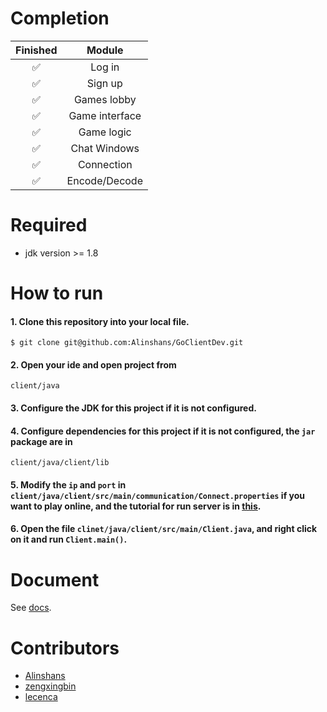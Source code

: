 # Completion

| Finished           | Module         |
| :----------------: | :-------------:|
| :white_check_mark: | Log in         |
| :white_check_mark: | Sign up        | 
| :white_check_mark: | Games lobby    |
| :white_check_mark: | Game interface |
| :white_check_mark: | Game logic     |
| :white_check_mark: | Chat Windows   |
| :white_check_mark: | Connection     |
| :white_check_mark: | Encode/Decode  |

# Required
 
 * jdk version >= 1.8
 
# How to run

#### 1. Clone this repository into your local file.

```
$ git clone git@github.com:Alinshans/GoClientDev.git
```

#### 2. Open your ide and open project from

```
client/java
```

#### 3. Configure the JDK for this project if it is not configured.

#### 4. Configure dependencies for this project if it is not configured, the `jar` package are in

```
client/java/client/lib
```

#### 5. Modify the `ip` and `port` in `client/java/client/src/main/communication/Connect.properties` if you want to play online, and the tutorial for run server is in [this](https://github.com/Cloogo/MicroOnlineGo/tree/master/server).

#### 6. Open the file `clinet/java/client/src/main/Client.java`, and right click on it and run `Client.main()`.

# Document

See [docs](https://github.com/Alinshans/GoClientDev/tree/master/client/java/docs).

# Contributors

* [Alinshans](https://github.com/Alinshans/GoClientDev)
* [zengxingbin](https://github.com/zengxingbin/GoClientDev)
* [lecenca](https://github.com/lecenca/GoClientDev)

